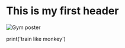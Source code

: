 # This is my first header

![Gym poster](https://cdn.discordapp.com/attachments/469217722341916673/1111504574814105660/DPiOPTu.jpg)

print('train like monkey')
